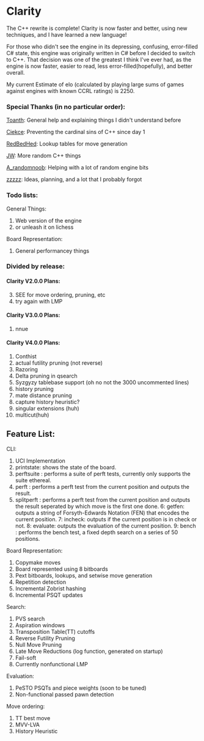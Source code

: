 # Clarity

The C++ rewrite is complete! Clarity is now faster and better, using new techniques, and I have learned a new language!

For those who didn't see the engine in its depressing, confusing, error-filled C# state, this engine was originally written in C# before I decided to switch to C++. That decision was one of the greatest I think I've ever had, as the engine is now faster, easier to read, less error-filled(hopefully), and better overall.

My current Estimate of elo (calculated by playing large sums of games against engines with known CCRL ratings) is 2250.

### Special Thanks (in no particular order):

  [Toanth](https://github.com/toanth): General help and explaining things I didn't understand before
  
  [Ciekce](https://github.com/Ciekce): Preventing the cardinal sins of C++ since day 1
  
  [RedBedHed](https://github.com/RedBedHed): Lookup tables for move generation
  
  [JW](https://github.com/jw1912): More random C++ things
  
  [A_randomnoob](https://github.com/mcthouacbb): Helping with a lot of random engine bits

  [zzzzz](https://github.com/zzzzz151/): Ideas, planning, and a lot that I probably forgot

### Todo lists:

General Things:
  1. Web version of the engine
  2. or unleash it on lichess

Board Representation:
  1. General performancey things

### Divided by release:

#### Clarity V2.0.0 Plans:
  3. SEE for move ordering, pruning, etc
  4. try again with LMP

#### Clarity V3.0.0 Plans:
  1. nnue
  
#### Clarity V4.0.0 Plans:
  1. Conthist
  2. actual futility pruning (not reverse)
  3. Razoring
  4. Delta pruning in qsearch
  5. Syzgyzy tablebase support (oh no not the 3000 uncommented lines)
  6. history pruning
  7. mate distance pruning
  8. capture history heuristic?
  9. singular extensions (huh)
  10. multicut(huh)



## Feature List:

CLI:
  1. UCI Implementation
  2. printstate: shows the state of the board.
  3. perftsuite <suite>: performs a suite of perft tests, currently only supports the suite ethereal.
  4. perft <depth>: performs a perft test from the current position and outputs the result.
  5. splitperft <depth>: performs a perft test from the current position and outputs the result seperated by which move is the first one done.
  6: getfen: outputs a string of Forsyth-Edwards Notation (FEN) that encodes the current position.
  7: incheck: outputs if the current position is in check or not.
  8: evaluate: outputs the evaluation of the current position.
  9: bench <depth>: performs the bench test, a fixed depth search on a series of 50 positions.

Board Representation:
  1. Copymake moves
  2. Board represented using 8 bitboards
  3. Pext bitboards, lookups, and setwise move generation
  4. Repetition detection
  5. Incremental Zobrist hashing
  6. Incremental PSQT updates

Search: 
  1. PVS search
  2. Aspiration windows
  3. Transposition Table(TT) cutoffs
  4. Reverse Futility Pruning
  5. Null Move Pruning
  6. Late Move Reductions (log function, generated on startup)
  7. Fail-soft
  8. Currently nonfunctional LMP

Evaluation:
  1. PeSTO PSQTs and piece weights (soon to be tuned)
  2. Non-functional passed pawn detection

Move ordering:
  1. TT best move
  2. MVV-LVA
  3. History Heuristic
